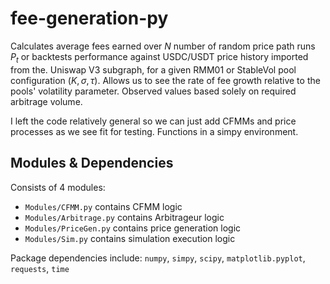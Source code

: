 # fee-generation-py

Calculates average fees earned over $N$ number of random price path runs $P_t$ or backtests performance against USDC/USDT price history imported from the. Uniswap V3 subgraph, for a given RMM01 or StableVol pool configuration $(K, \sigma, \tau)$. Allows us to see the rate of fee growth relative to the pools' volatility parameter. Observed values based solely on required arbitrage volume.

I left the code relatively general so we can just add CFMMs and price processes as we see fit for testing. Functions in a simpy environment.

## Modules & Dependencies

Consists of 4 modules: 

- ``Modules/CFMM.py`` contains CFMM logic
- ``Modules/Arbitrage.py`` contains Arbitrageur logic
- ``Modules/PriceGen.py`` contains price generation logic
- ``Modules/Sim.py`` contains simulation execution logic

Package dependencies include: ``numpy``, ``simpy``, ``scipy``, ``matplotlib.pyplot``, ``requests``, ``time``
